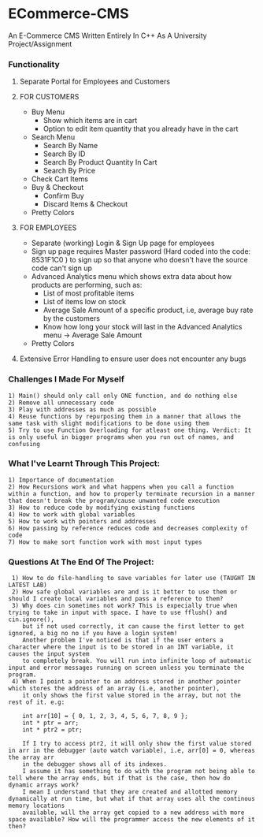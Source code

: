 # ECommerce-CMS #
An E-Commerce CMS Written Entirely In C++ As A University Project/Assignment

### Functionality ### 
1) Separate Portal for Employees and Customers

2) FOR CUSTOMERS

	* Buy Menu
    	* Show which items are in cart
    	* Option to edit item quantity that you already have in the cart
	* Search Menu
		* Search By Name
		* Search By ID
		* Search By Product Quantity In Cart
		* Search By Price
	* Check Cart Items
	* Buy & Checkout
		* Confirm Buy
		* Discard Items & Checkout
	* Pretty Colors
 
3) FOR EMPLOYEES
	* Separate (working) Login & Sign Up page for employees
	* Sign up page requires Master password (Hard coded into the code: 8531F1C0 ) to sign up so that anyone who doesn't have the source code can't sign up
	* Advanced Analytics menu which shows extra data about how products are performing, such as:
	  * List of most profitable items
	  * List of items low on stock
	  * Average Sale Amount of a specific product, i.e, average buy rate by the customers 
	  * Know how long your stock will last in the Advanced Analytics menu -> Average Sale Amount
	* Pretty Colors

4) Extensive Error Handling to ensure user does not encounter any bugs

### Challenges I Made For Myself ###
	1) Main() should only call only ONE function, and do nothing else
	2) Remove all unnecessary code 
	3) Play with addresses as much as possible
	4) Reuse functions by repurposing them in a manner that allows the same task with slight modifications to be done using them
	5) Try to use Function Overloading for atleast one thing. Verdict: It is only useful in bigger programs when you run out of names, and confusing 

### What I've Learnt Through This Project: ###
	1) Importance of documentation
	2) How Recursions work and what happens when you call a function within a function, and how to properly terminate recursion in a manner that doesn't break the program/cause unwanted code execution
	3) How to reduce code by modifying existing functions
	4) How to work with global variables
	5) How to work with pointers and addresses
	6) How passing by reference reduces code and decreases complexity of code
	7) How to make sort function work with most input types

### Questions At The End Of The Project: ###
	 1) How to do file-handling to save variables for later use (TAUGHT IN LATEST LAB)
	 2) How safe global variables are and is it better to use them or should I create local variables and pass a reference to them?
	 3) Why does cin sometimes not work? This is expecially true when trying to take in input with space. I have to use fflush() and cin.ignore(), 
		but if not used correctly, it can cause the first letter to get ignored, a big no no if you have a login system! 
		Another problem I've noticed is that if the user enters a character where the input is to be stored in an INT variable, it causes the input system
		to completely break. You will run into infinite loop of automatic input and error messages running on screen unless you terminate the program.
	 4) When I point a pointer to an address stored in another pointer which stores the address of an array (i.e, another pointer), 
		it only shows the first value stored in the array, but not the rest of it. e.g:

		int arr[10] = { 0, 1, 2, 3, 4, 5, 6, 7, 8, 9 };
		int * ptr = arr;
		int * ptr2 = ptr;

		If I try to access ptr2, it will only show the first value stored in arr in the debugger (auto watch variable), i.e, arr[0] = 0, whereas the array arr
		in the debugger shows all of its indexes.
		I assume it has something to do with the program not being able to tell where the array ends, but if that is the case, then how do dynamic arrays work? 
		I mean I understand that they are created and allotted memory dynamically at run time, but what if that array uses all the continous memory locations 
		available, will the array get copied to a new address with more space available? How will the programmer access the new elements of it then?
